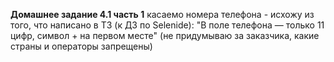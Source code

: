**Домашнее задание 4.1 часть 1**
 касаемо номера телефона - исхожу из того, что написано в ТЗ (к ДЗ по Selenide):
"В поле телефона — только 11 цифр, символ + на первом месте"
(не придумываю за заказчика, какие страны и операторы запрещены)